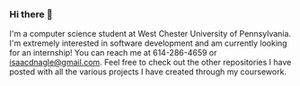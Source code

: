 ### Hi there 👋
I'm a computer science student at West Chester University of Pennsylvania. I'm extremely interested in software development and am currently looking for an internship!
You can reach me at 614-286-4659 or isaacdnagle@gmail.com.
Feel free to check out the other repositories I have posted with all the various projects I have created through my coursework.

<!--
**inagle33/inagle33** is a ✨ _special_ ✨ repository because its `README.md` (this file) appears on your GitHub profile.

Here are some ideas to get you started:

- 🔭 I’m currently working on ...
- 🌱 I’m currently learning ...
- 👯 I’m looking to collaborate on ...
- 🤔 I’m looking for help with ...
- 💬 Ask me about ...
- 📫 How to reach me: ...
- 😄 Pronouns: ...
- ⚡ Fun fact: ...
-->
